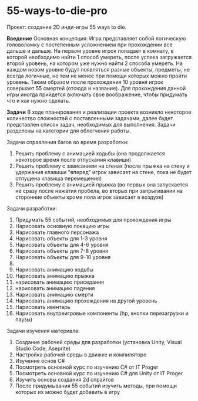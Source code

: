 # 55-ways-to-die-pro
Проект: создание 2D инди-игры 55 ways to die.

__Введение__
Основная концепция: Игра представляет собой логическую головоломку с постепенным усложнением при прохождении все дальше и дальше. На первом уровне игрок попадает в комнату, в которой необходимо найти 1 способ умереть, после успеха загружается второй уровень, на котором уже нужно найти 2 способа умереть. На каждом новом уровне будут появляться разные объекты, предметы, не всегда логичные, но тем не менее при помощи которых можно пройти уровень. Таким образом после прохождения 10 уровня игрок совершает 55 смертей (отсюда и название). Для прохождения данной игры иногда прийдется включать свое воображение, чтобы придумать что и как нужно сделать.

__Задачи__
В ходе планирования и реализации проекта возникло некоторое количество сложностей с поставленными задачами, далее будет представлен список задач, необходимых для выполнения. Задачи разделены на категории для облегчения работы.

Задачи справления багов во время разработки:
1. Решить проблему с анимацией ходьбы (она продолжается некоторое время после отпускания клавиши)
2. Решить проблему с зависанием на стенах (после прыжка на стену и удержания клавиши "вперед" игрок зависает на стене, пока не будет отпущена клавиша перемещения)
3. Решить проблему с анимацией прыжка (во первых она запускается не сразу после нажатия пробела, во вторых при запрыгивании на сторонние объекты кроме пола игрок зависает в воздухе)

Задачи разработки: 
1. Придумать 55 событий, необходимых для прохождения игры
2. Нарисовать основную локацию игры
3. Нарисовать главного персонажа
4. Нарисовать объекты для 1-3 уровня
5. Нарисовать объекты для 4-6 уровня
6. Нарисовать объекты для 7-8 уровня
7. Нарисовать объекты для 9-10 уровня
8. 
9.  Нарисовать анимацию ходьбы
10. Нарисовать анимацию прыжка
11. нарисовать анимацию приседания
12. нарисовать анимацию падения
13. Нарисовать анимацию смерти
14. Нарисовать анимацию прохождения на другой уровень
15. Нарисовать ивентарь
16. Нарисовать внутреигровые компоненты (hp, кнопки перезагрузки и паузы)

Задачи изучения материала:
1. Создание рабочей среды для разработки (установка Unity, Visual Studio Code, Aseprite)
2. Настройка рабочей среды в движке и компиляторе
3. Изучение основ С#
4. Посмотреть основной курс по изучению С# от IT Proger
5. Посмотреть основной курс по изучению C# для Unity от IT Proger
6. Изучить основы создания 2d спрайтов
7. После придумывания 55 событий изучить методы, при помощи которых их можно будет добавить в игру
